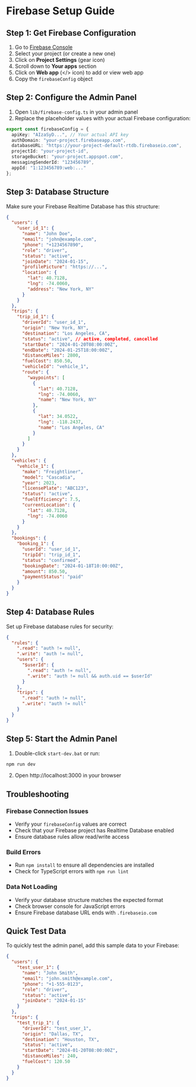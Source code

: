# Firebase Setup Guide

## Step 1: Get Firebase Configuration

1. Go to [Firebase Console](https://console.firebase.google.com/)
2. Select your project (or create a new one)
3. Click on **Project Settings** (gear icon)
4. Scroll down to **Your apps** section
5. Click on **Web app** (</> icon) to add or view web app
6. Copy the `firebaseConfig` object

## Step 2: Configure the Admin Panel

1. Open `lib/firebase-config.ts` in your admin panel
2. Replace the placeholder values with your actual Firebase configuration:

```typescript
export const firebaseConfig = {
  apiKey: "AIzaSyD...", // Your actual API key
  authDomain: "your-project.firebaseapp.com",
  databaseURL: "https://your-project-default-rtdb.firebaseio.com",
  projectId: "your-project-id",
  storageBucket: "your-project.appspot.com", 
  messagingSenderId: "123456789",
  appId: "1:123456789:web:..."
};
```

## Step 3: Database Structure

Make sure your Firebase Realtime Database has this structure:

```json
{
  "users": {
    "user_id_1": {
      "name": "John Doe",
      "email": "john@example.com",
      "phone": "+1234567890",
      "role": "driver",
      "status": "active",
      "joinDate": "2024-01-15",
      "profilePicture": "https://...",
      "location": {
        "lat": 40.7128,
        "lng": -74.0060,
        "address": "New York, NY"
      }
    }
  },
  "trips": {
    "trip_id_1": {
      "driverId": "user_id_1",
      "origin": "New York, NY",
      "destination": "Los Angeles, CA", 
      "status": "active", // active, completed, cancelled
      "startDate": "2024-01-20T08:00:00Z",
      "endDate": "2024-01-25T18:00:00Z",
      "distanceMiles": 2800,
      "fuelCost": 850.50,
      "vehicleId": "vehicle_1",
      "route": {
        "waypoints": [
          {
            "lat": 40.7128,
            "lng": -74.0060,
            "name": "New York, NY"
          },
          {
            "lat": 34.0522,
            "lng": -118.2437,
            "name": "Los Angeles, CA"
          }
        ]
      }
    }
  },
  "vehicles": {
    "vehicle_1": {
      "make": "Freightliner",
      "model": "Cascadia",
      "year": 2023,
      "licensePlate": "ABC123",
      "status": "active",
      "fuelEfficiency": 7.5,
      "currentLocation": {
        "lat": 40.7128,
        "lng": -74.0060
      }
    }
  },
  "bookings": {
    "booking_1": {
      "userId": "user_id_1",
      "tripId": "trip_id_1", 
      "status": "confirmed",
      "bookingDate": "2024-01-18T10:00:00Z",
      "amount": 850.50,
      "paymentStatus": "paid"
    }
  }
}
```

## Step 4: Database Rules

Set up Firebase database rules for security:

```json
{
  "rules": {
    ".read": "auth != null",
    ".write": "auth != null",
    "users": {
      "$userId": {
        ".read": "auth != null",
        ".write": "auth != null && auth.uid == $userId"
      }
    },
    "trips": {
      ".read": "auth != null",
      ".write": "auth != null"
    }
  }
}
```

## Step 5: Start the Admin Panel

1. Double-click `start-dev.bat` or run:
```bash
npm run dev
```

2. Open http://localhost:3000 in your browser

## Troubleshooting

### Firebase Connection Issues
- Verify your `firebaseConfig` values are correct
- Check that your Firebase project has Realtime Database enabled
- Ensure database rules allow read/write access

### Build Errors
- Run `npm install` to ensure all dependencies are installed
- Check for TypeScript errors with `npm run lint`

### Data Not Loading
- Verify your database structure matches the expected format
- Check browser console for JavaScript errors
- Ensure Firebase database URL ends with `.firebaseio.com`

## Quick Test Data

To quickly test the admin panel, add this sample data to your Firebase:

```json
{
  "users": {
    "test_user_1": {
      "name": "John Smith", 
      "email": "john.smith@example.com",
      "phone": "+1-555-0123",
      "role": "driver",
      "status": "active",
      "joinDate": "2024-01-15"
    }
  },
  "trips": {
    "test_trip_1": {
      "driverId": "test_user_1",
      "origin": "Dallas, TX",
      "destination": "Houston, TX",
      "status": "active",
      "startDate": "2024-01-20T08:00:00Z",
      "distanceMiles": 240,
      "fuelCost": 120.50
    }
  }
}
```
